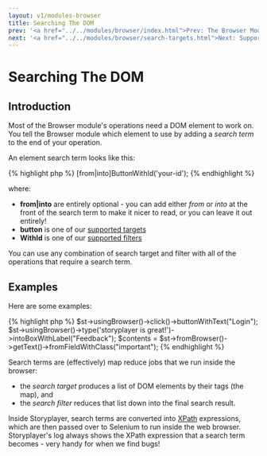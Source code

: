 ```yaml
---
layout: v1/modules-browser
title: Searching The DOM
prev: '<a href="../../modules/browser/index.html">Prev: The Browser Module</a>'
next: '<a href="../../modules/browser/search-targets.html">Next: Supported Search Targets</a>'
---
```


# Searching The DOM

## Introduction

Most of the Browser module's operations need a DOM element to work on.  You tell the Browser module which element to use by adding a _search term_ to the end of your operation.

An element search term looks like this:

{% highlight php %}
[from|into]ButtonWithId('your-id');
{% endhighlight %}

where:

* __from|into__ are entirely optional - you can add either _from_ or _into_ at the front of the search term to make it nicer to read, or you can leave it out entirely!
* __button__ is one of our [supported targets](search-targets.html)
* __WithId__ is one of our [supported filters](search-filters.html)

You can use any combination of search target and filter with all of the operations that require a search term.

## Examples

Here are some examples:

{% highlight php %}
$st->usingBrowser()->click()->buttonWithText("Login");
$st->usingBrowser()->type('storyplayer is great!')->intoBoxWithLabel("Feedback");
$contents = $st->fromBrowser()->getText()->fromFieldWithClass("important");
{% endhighlight %}

Search terms are (effectively) map reduce jobs that we run inside the browser:

* the _search target_ produces a list of DOM elements by their tags (the map), and
* the _search filter_ reduces that list down into the final search result.

Inside Storyplayer, search terms are converted into [XPath](http://www.w3.org/TR/xpath/) expressions, which are then passed over to Selenium to run inside the web browser.  Storyplayer's log always shows the XPath expression that a search term becomes - very handy for when we find bugs!


